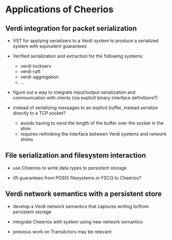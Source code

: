 Applications of Cheerios
========================

Verdi integration for packet serialization
------------------------------------------

- VST for applying serializers to a Verdi system to produce a serialized system with equivalent guarantees

- Verified serialization and extraction for the following systems:

  * verdi-lockserv
  * verdi-raft
  * verdi-aggregation
  * ...

- figure out a way to integrate input/output serialization and communication with clients (via explicit binary interface definitions?)

- instead of serializing messages to an explicit buffer, instead serialize directly to a TCP socket?

  * avoids having to send the length of the buffer over the socket in the shim
  * requires rethinking the interface between Verdi systems and network shims

File serialization and filesystem interaction
---------------------------------------------

- use Cheerios to write data types to persistent storage

- lift guarantees from POSIX filesystems or FSCQ to Cheerios?

Verdi network semantics with a persistent store
-----------------------------------------------

- develop a Verdi network semantics that captures writing to/from persistent storage

- integrate Cheerios with system using new network semantics

- previous work on TransActors may be relevant
